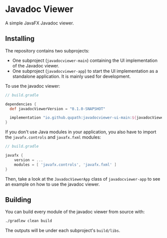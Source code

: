 # Javadoc Viewer

A simple JavaFX Javadoc viewer.

## Installing

The repository contains two subprojects:

* One subproject (`javadocviewer-main`) containing the UI implementation of the Javadoc viewer.
* One subproject (`javadocviewer-app`) to start the UI implementation as a standalone application. It is mainly used for development.

To use the javadoc viewer:

```groovy
// build.gradle

dependencies {
  def javadocViewerVersion = "0.1.0-SNAPSHOT"

  implementation "io.github.qupath:javadocviewer-ui-main:${javadocViewerVersion}"
}
```

If you don't use Java modules in your application, you also have to import the `javafx.controls` and `javafx.fxml` modules:

```groovy
// build.gradle

javafx {
    version = ...
    modules = [ 'javafx.controls', 'javafx.fxml' ]
}
```

Then, take a look at the `JavadocViewerApp` class of `javadocviewer-app` to see
an example on how to use the javadoc viewer.

## Building

You can build every module of the javadoc viewer from source with:

```bash
./gradlew clean build
```

The outputs will be under each subproject's `build/libs`.